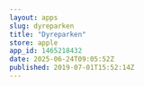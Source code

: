 ```yaml
---
layout: apps
slug: dyreparken
title: "Dyreparken"
store: apple
app_id: 1465218432
date: 2025-06-24T09:05:52Z
published: 2019-07-01T15:52:14Z
---
```

